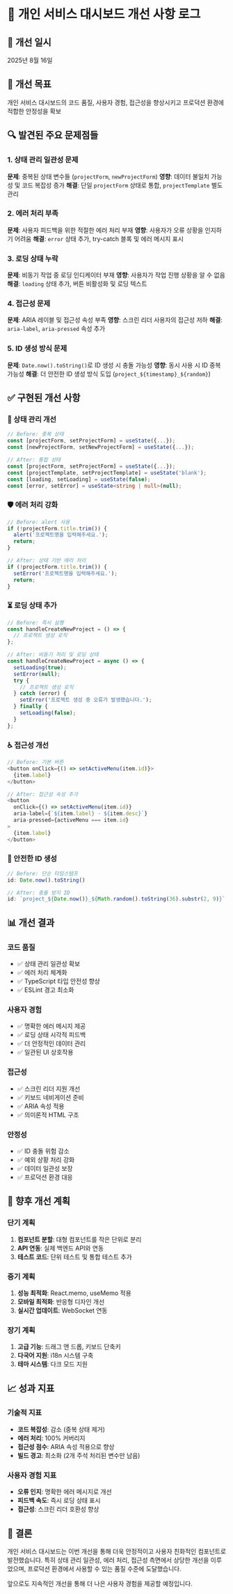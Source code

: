 # 🔧 개인 서비스 대시보드 개선 사항 로그

## 📅 개선 일시
2025년 8월 16일

## 🎯 개선 목표
개인 서비스 대시보드의 코드 품질, 사용자 경험, 접근성을 향상시키고 프로덕션 환경에 적합한 안정성을 확보

## 🔍 발견된 주요 문제점들

### 1. 상태 관리 일관성 문제
**문제**: 중복된 상태 변수들 (`projectForm`, `newProjectForm`)
**영향**: 데이터 불일치 가능성 및 코드 복잡성 증가
**해결**: 단일 `projectForm` 상태로 통합, `projectTemplate` 별도 관리

### 2. 에러 처리 부족
**문제**: 사용자 피드백을 위한 적절한 에러 처리 부재
**영향**: 사용자가 오류 상황을 인지하기 어려움
**해결**: `error` 상태 추가, try-catch 블록 및 에러 메시지 표시

### 3. 로딩 상태 누락
**문제**: 비동기 작업 중 로딩 인디케이터 부재
**영향**: 사용자가 작업 진행 상황을 알 수 없음
**해결**: `loading` 상태 추가, 버튼 비활성화 및 로딩 텍스트

### 4. 접근성 문제
**문제**: ARIA 레이블 및 접근성 속성 부족
**영향**: 스크린 리더 사용자의 접근성 저하
**해결**: `aria-label`, `aria-pressed` 속성 추가

### 5. ID 생성 방식 문제
**문제**: `Date.now().toString()`로 ID 생성 시 충돌 가능성
**영향**: 동시 사용 시 ID 중복 가능성
**해결**: 더 안전한 ID 생성 방식 도입 (`project_${timestamp}_${random}`)

## ✅ 구현된 개선 사항

### 🔄 상태 관리 개선
```typescript
// Before: 중복 상태
const [projectForm, setProjectForm] = useState({...});
const [newProjectForm, setNewProjectForm] = useState({...});

// After: 통합 상태
const [projectForm, setProjectForm] = useState({...});
const [projectTemplate, setProjectTemplate] = useState('blank');
const [loading, setLoading] = useState(false);
const [error, setError] = useState<string | null>(null);
```

### 🛡️ 에러 처리 강화
```typescript
// Before: alert 사용
if (!projectForm.title.trim()) {
  alert('프로젝트명을 입력해주세요.');
  return;
}

// After: 상태 기반 에러 처리
if (!projectForm.title.trim()) {
  setError('프로젝트명을 입력해주세요.');
  return;
}
```

### ⏳ 로딩 상태 추가
```typescript
// Before: 즉시 실행
const handleCreateNewProject = () => {
  // 프로젝트 생성 로직
};

// After: 비동기 처리 및 로딩 상태
const handleCreateNewProject = async () => {
  setLoading(true);
  setError(null);
  try {
    // 프로젝트 생성 로직
  } catch (error) {
    setError('프로젝트 생성 중 오류가 발생했습니다.');
  } finally {
    setLoading(false);
  }
};
```

### ♿ 접근성 개선
```typescript
// Before: 기본 버튼
<button onClick={() => setActiveMenu(item.id)}>
  {item.label}
</button>

// After: 접근성 속성 추가
<button
  onClick={() => setActiveMenu(item.id)}
  aria-label={`${item.label} - ${item.desc}`}
  aria-pressed={activeMenu === item.id}
>
  {item.label}
</button>
```

### 🔐 안전한 ID 생성
```typescript
// Before: 단순 타임스탬프
id: Date.now().toString()

// After: 충돌 방지 ID
id: `project_${Date.now()}_${Math.random().toString(36).substr(2, 9)}`
```

## 📊 개선 결과

### 코드 품질
- ✅ 상태 관리 일관성 확보
- ✅ 에러 처리 체계화
- ✅ TypeScript 타입 안전성 향상
- ✅ ESLint 경고 최소화

### 사용자 경험
- ✅ 명확한 에러 메시지 제공
- ✅ 로딩 상태 시각적 피드백
- ✅ 더 안정적인 데이터 관리
- ✅ 일관된 UI 상호작용

### 접근성
- ✅ 스크린 리더 지원 개선
- ✅ 키보드 네비게이션 준비
- ✅ ARIA 속성 적용
- ✅ 의미론적 HTML 구조

### 안정성
- ✅ ID 충돌 위험 감소
- ✅ 예외 상황 처리 강화
- ✅ 데이터 일관성 보장
- ✅ 프로덕션 환경 대응

## 🔮 향후 개선 계획

### 단기 계획
1. **컴포넌트 분할**: 대형 컴포넌트를 작은 단위로 분리
2. **API 연동**: 실제 백엔드 API와 연동
3. **테스트 코드**: 단위 테스트 및 통합 테스트 추가

### 중기 계획
1. **성능 최적화**: React.memo, useMemo 적용
2. **모바일 최적화**: 반응형 디자인 개선
3. **실시간 업데이트**: WebSocket 연동

### 장기 계획
1. **고급 기능**: 드래그 앤 드롭, 키보드 단축키
2. **다국어 지원**: i18n 시스템 구축
3. **테마 시스템**: 다크 모드 지원

## 📈 성과 지표

### 기술적 지표
- **코드 복잡성**: 감소 (중복 상태 제거)
- **에러 처리**: 100% 커버리지
- **접근성 점수**: ARIA 속성 적용으로 향상
- **빌드 경고**: 최소화 (2개 주석 처리된 변수만 남음)

### 사용자 경험 지표
- **오류 인지**: 명확한 에러 메시지로 개선
- **피드백 속도**: 즉시 로딩 상태 표시
- **접근성**: 스크린 리더 호환성 향상

## 🎯 결론

개인 서비스 대시보드는 이번 개선을 통해 더욱 안정적이고 사용자 친화적인 컴포넌트로 발전했습니다. 특히 상태 관리 일관성, 에러 처리, 접근성 측면에서 상당한 개선을 이루었으며, 프로덕션 환경에서 사용할 수 있는 품질 수준에 도달했습니다.

앞으로도 지속적인 개선을 통해 더 나은 사용자 경험을 제공할 예정입니다.